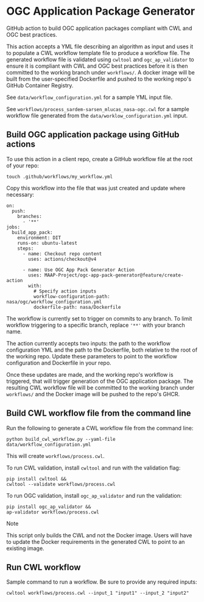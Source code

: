 # OGC Application Package Generator
GitHub action to build OGC application packages compliant with CWL and OGC best practices.

This action accepts a YML file describing an algorithm as input and uses it to populate a CWL workflow template file to produce a workflow file. The generated workflow file is validated using `cwltool` and `ogc_ap_validator` to ensure it is compliant with CWL and OGC best practices before it is then committed to the working branch under `workflows/`. A docker image will be built from the user-specified Dockerfile and pushed to the working repo's GitHub Container Registry.

See `data/workflow_configuration.yml` for a sample YML input file.

See `workflows/process_sardem-sarsen_mlucas_nasa-ogc.cwl` for a sample workflow file generated from the `data/worklow_configuration.yml` input.

## Build OGC application package using GitHub actions

To use this action in a client repo, create a GitHub workflow file at the root of your repo:

`touch .github/workflows/my_workflow.yml`

Copy this workflow into the file that was just created and update where necessary:

```
on:
  push:
    branches:
      - '**'
jobs:
  build_app_pack:
    environment: DIT
    runs-on: ubuntu-latest
    steps:
      - name: Checkout repo content
        uses: actions/checkout@v4

      - name: Use OGC App Pack Generator Action
        uses: MAAP-Project/ogc-app-pack-generator@feature/create-action
        with:
          # Specify action inputs
          workflow-configuration-path: nasa/ogc/workflow_configuration.yml
          dockerfile-path: nasa/Dockerfile
```

The workflow is currently set to trigger on commits to any branch. To limit workflow triggering to a specific branch, replace `'**'` with your branch name.

The action currently accepts two inputs: the path to the workflow configuration YML and the path to the Dockerfile, both relative to the root of the working repo. Update these parameters to point to the workflow configuration and Dockerfile in your repo.

Once these updates are made, and the working repo's workflow is triggered, that will trigger generation of the OGC application package. The resulting CWL workflow file will be committed to the working branch under `workflows/` and the Docker image will be pushed to the repo's GHCR.


## Build CWL workflow file from the command line
Run the following to generate a CWL workflow file from the command line:

`python build_cwl_workflow.py --yaml-file data/workflow_configuration.yml`

This will create `workflows/process.cwl`.

To run CWL validation, install `cwltool` and run with the validation flag:
```
pip install cwltool &&
cwltool --validate workflows/process.cwl
```

To run OGC validation, install `ogc_ap_validator` and run the validation:
```
pip install ogc_ap_validator &&
ap-validator workflows/process.cwl
```

> [!NOTE]
> This script only builds the CWL and not the Docker image. Users will have to update the Docker requirements in the generated CWL to point to an existing image.

## Run CWL workflow
Sample command to run a workflow. Be sure to provide any required inputs:

`cwltool workflows/process.cwl --input_1 "input1" --input_2 "input2"`
